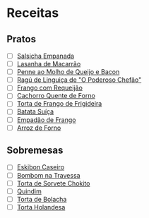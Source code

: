 # Receitas

## Pratos
- [ ] [Salsicha Empanada](https://www.tastemade.com.br/videos/salsicha-empanada)
- [ ] [Lasanha de Macarrão](https://www.tastemade.com.br/videos/lasanha-de-macarrao)
- [ ] [Penne ao Molho de Queijo e Bacon](https://www.tastemade.com.br/videos/penne-ao-molho-de-queijo-e-bacon)
- [ ] [Ragú de Linguiça de "O Poderoso Chefão"](https://www.tastemade.com.br/programas/comida-de-cinema/ragu-de-linguica-de-o-poderoso-chefao)
- [ ] [Frango com Requeijão](https://www.tastemade.com.br/videos/frango-com-requeijao)
- [ ] [Cachorro Quente de Forno](https://www.tastemade.com.br/videos/cachorro-quente-de-forno)
- [ ] [Torta de Frango de Frigideira](https://www.tastemade.com.br/videos/torta-frango-de-frigideira)
- [ ] [Batata Suíça](https://www.tastemade.com.br/videos/batata-suica)
- [ ] [Empadão de Frango](https://www.tastemade.com.br/videos/empadao-de-frango)
- [ ] [Arroz de Forno](https://www.tastemade.com.br/videos/arroz-de-forno)

## Sobremesas
- [ ] [Eskibon Caseiro](https://www.tastemade.com.br/videos/eskibon-caseiro)
- [ ] [Bombom na Travessa](https://www.tastemade.com.br/videos/bombom-na-travessa)
- [ ] [Torta de Sorvete Chokito](https://www.tastemade.com.br/videos/torta-de-sorvete-chokito)
- [ ] [Quindim](https://www.tastemade.com.br/videos/quindim)
- [ ] [Torta de Bolacha](https://www.tastemade.com.br/videos/torta-de-bolacha)
- [ ] [Torta Holandesa](https://www.tastemade.com.br/videos/torta-holandesa)
